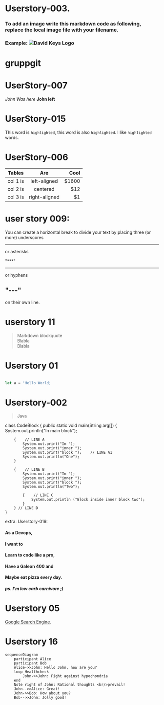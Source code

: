 





# Userstory-003.
### To add an image write this markdown code as following, replace the local image file with your filename.
### Example: ![David Keys Logo](DavidKeysLarge.jpg)
###



# gruppgit


# UserStory-007

*John Was here*
**John left**

# UserStory-015  


This word is `highlighted`, this word is also `highlighted`. I like `highlighted` words.

# UserStory-006  


| Tables   |      Are      |  Cool |
|----------|:-------------:|------:|
| col 1 is |  left-aligned | $1600 |
| col 2 is |    centered   |   $12 |
| col 3 is | right-aligned |    $1 |


# user story 009:
You can create a horizontal break to divide your text by placing three (or more) underscores 

___

or asterisks 

"***"
***

or hyphens

"---"
----

on their own line.



# userstory 11
   > Markdown blockquote  
   > Blabla  
   > Blabla  


# Userstory 01

```js

let a = "Hello World;

```

# Userstory-002

>Java

class CodeBlock
{
    public static void main(String arg[])
    {
        System.out.println("In main block");
        
        {    // LINE A
            System.out.print("In ");
            System.out.print("inner ");
            System.out.print("block ");    // LINE A1
            System.out.println("One");
        }
        
        {    // LINE B
            System.out.print("In ");
            System.out.print("inner ");
            System.out.print("block ");
            System.out.println("Two");
        
            {    // LINE C
                System.out.println ("Block inside inner block two");
            }
        } // LINE D    
    }





extra: 
Userstory-019:
#### As a Devops,
#### I want to
#### Learn to code like a pro,
#### Have a Galeon 400 and
#### Maybe eat pizza every day.
##### ps. I'm low carb carnivore ;) 


# Userstory 05

[Google Search Engine](https://www.google.se/).

# Userstory 16
``` mermaid
sequenceDiagram
    participant Alice
    participant Bob
    Alice->>John: Hello John, how are you?
    loop Healthcheck
        John->>John: Fight against hypochondria
    end
    Note right of John: Rational thoughts <br/>prevail!
    John-->>Alice: Great!
    John->>Bob: How about you?
    Bob-->>John: Jolly good!
```



    
    
    

 
   
